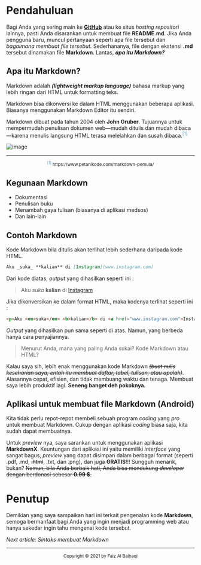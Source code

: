# Pendahuluan

Bagi Anda yang sering main ke [**GitHub**](www.github.com) atau ke situs _hosting repositori_ lainnya, pasti Anda disarankan untuk membuat file **README.md**. Jika Anda pengguna baru, muncul pertanyaan seperti apa file tersebut dan _bagaimana membuat file tersebut._ Sederhananya, file dengan ekstensi **.md** tersebut dinamakan file **Markdown**. Lantas, ***apa itu Markdown?***

## Apa itu Markdown?

 Markdown adalah _**(lightweight markup language)**_ bahasa markup yang lebih ringan dari HTML untuk formatting teks.

Markdown bisa dikonversi ke dalam HTML menggunakan beberapa aplikasi. Biasanya menggunakan Markdown Editor itu sendiri.

Markdown dibuat pada tahun 2004 oleh **John Gruber**. Tujuannya untuk mempermudah penulisan dokumen web—mudah ditulis dan mudah dibaca—karena menulis langsung HTML terasa melelahkan dan susah dibaca.<sup><font color="#4c9df8">[1]</font></sup>

![image](content://media/external/images/media/97466)

<hr>

<p align="center"><small><sup><font color="#4c9df8">[1]</font></sup> https://www.petanikode.com/markdown-pemula/</small><p>

## Kegunaan Markdown
- Dokumentasi
- Penulisan buku
- Menambah gaya tulisan (biasanya di aplikasi medsos)
- Dan lain-lain

## Contoh Markdown

Kode Markdown bila ditulis akan terlihat lebih sederhana daripada kode HTML.
```md
Aku _suka_ **kalian** di [Instagram](www.instagram.com)
```
Dari kode diatas, _output_ yang dihasilkan seperti ini :

> Aku _suka_ **kalian** di [Instagram](www.instagram.com)

Jika dikonversikan ke dalam format HTML, maka kodenya terlihat seperti ini :

```html
<p>Aku <em>suka</em> <b>kalian</b> di <a href="www.instagram.com">Instagram</a></p>
```
_Output_ yang dihasilkan pun sama seperti di atas. Namun, yang berbeda hanya cara penyajiannya.

> Menurut Anda, mana yang paling Anda sukai? Kode Markdown atau HTML?

Kalau saya sih, lebih enak menggunakan kode Markdown ~~_(buat nulis keseharian saya, entah itu membuat daftar, tabel, tulisan, atau apalah)_~~. Alasannya cepat, efisien, dan tidak membuang waktu dan tenaga. Membuat saya lebih produktif lagi. **Seneng banget deh pokoknya.**

## Aplikasi untuk membuat file Markdown (Android)

Kita tidak perlu repot-repot membeli sebuah program _coding_ yang _pro_ untuk membuat Markdown. Cukup dengan aplikasi _coding_ biasa saja, kita sudah dapat membuatnya. 

Untuk _preview_ nya, saya sarankan untuk menggunakan aplikasi **MarkdownX**. Keuntungan dari aplikasi ini yaitu memiliki _interface_ yang sangat bagus, _preview_ yang dapat disimpan dalam berbagai format (seperti .pdf, .md, ~~.html~~, .txt, dan .png), dan juga **GRATIS**!!! Sungguh menarik, bukan?  ~~Namun, bila Anda berbaik hati, 
Anda bisa mendukung _developer_ dengan berdonasi sebesar **0.99 $**.~~

# Penutup

Demikian yang saya sampaikan hari ini terkait pengenalan kode **Markdown**, semoga bermanfaat bagi Anda yang ingin menjadi programming web atau hanya sekedar ingin tahu mengenai kode tersebut.

_Next article: Sintaks membuat Markdown_

<hr>

<p align="center"><small>Copyright &copy; 2021 by Faiz Al Baihaqi</small></p>